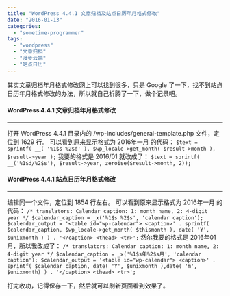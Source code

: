 ```yaml
---
title: "WordPress 4.4.1 文章归档及站点日历年月格式修改"
date: "2016-01-13"
categories: 
  - "sometime-programmer"
tags: 
  - "wordpress"
  - "文章归档"
  - "漫步云端"
  - "站点日历"
---
```


其实文章归档年月格式修改网上可以找到很多，只是 Google 了一下，找不到站点日历年月格式修改的办法，所以就自己折腾了一下，做个记录吧。

#### WordPress 4.4.1 文章归档年月格式修改

* * *

打开 WordPress 4.4.1 目录内的 /wp-includes/general-template.php 文件，定位到 1629 行。 可以看到原来显示格式为 2016年一月 的代码： `$text = sprintf( __( '%1$s %2$d' ), $wp_locale->get_month( $result->month ), $result->year );` 我要的格式是 2016/01 就改成了： `$text = sprintf( __('%1$d/%2$s'), $result->year, zeroise($result->month, 2));`

#### WordPress 4.4.1 站点日历年月格式修改

* * *

编辑同一个文件，定位到 1854 行左右。 可以看到原来显示格式为 2016年一月 的代码： `/* translators: Calendar caption: 1: month name, 2: 4-digit year */ $calendar_caption = _x('%1$s %2$s', 'calendar caption'); $calendar_output = '<table id="wp-calendar"> <caption>' . sprintf( $calendar_caption, $wp_locale->get_month( $thismonth ), date( 'Y', $unixmonth ) ) . '</caption> <thead> <tr>';` 然尔我要的格式是 2016年01月，所以我改成了： `/* translators: Calendar caption: 1: month name, 2: 4-digit year */ $calendar_caption = _x('%1$s年%2$s月', 'calendar caption'); $calendar_output = '<table id="wp-calendar"> <caption>' . sprintf( $calendar_caption, date( 'Y', $unixmonth ),date( 'm', $unixmonth) ) . '</caption> <thead> <tr>';`

打完收功，记得保存一下，然后就可以刷新页面看到效果了。
